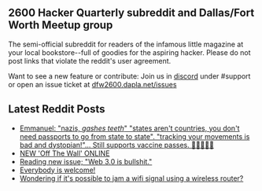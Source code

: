 ## 2600 Hacker Quarterly subreddit and Dallas/Fort Worth Meetup group
The semi-official subreddit for readers of the infamous little magazine at your local bookstore--full of goodies for the aspiring hacker. Please do not post links that violate the reddit's user agreement.

Want to see a new feature or contribute: 
Join us in [discord](https://dfw2600.dapla.net/chat) under #support or open an issue ticket at [dfw2600.dapla.net/issues](https://dfw2600.dapla.net/issues)

## Latest Reddit Posts
<!-- BLOG-POST-LIST:START -->
- [Emmanuel: "nazis, *gashes teeth*" "states aren't countries, you don't need passports to go from state to state". "tracking your movements is bad and dystopian!"... Still supports vaccine passes. 🤔😞🤷🏻‍♂️](https://www.reddit.com/r/2600/comments/vn6qfd/emmanuel_nazis_gashes_teeth_states_arent/)
- [NEW 'Off The Wall' ONLINE](https://2600.com/wall/28-06-2022)
- [Reading new issue; "Web 3.0 is bullshit."](https://www.reddit.com/r/2600/comments/vl4gi9/reading_new_issue_web_30_is_bullshit/)
- [Everybody is welcome!](https://www.reddit.com/r/2600/comments/vkkd5a/everybody_is_welcome/)
- [Wondering if it's possible to jam a wifi signal using a wireless router?](https://www.reddit.com/r/2600/comments/vjxqla/wondering_if_its_possible_to_jam_a_wifi_signal/)
<!-- BLOG-POST-LIST:END -->
